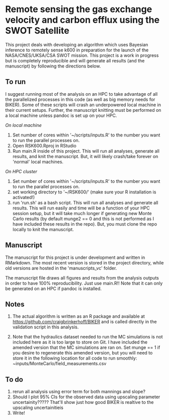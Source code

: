 # Remote sensing the gas exchange velocity and carbon efflux using the SWOT Satellite

This project deals with developing an algorithm which uses Bayesian inference to remotely sense k600 in preparation for the launch of the NASA/CNES/UKSA/CSA SWOT mission. This project is a work in progress but is completely reproducible and will generate all results (and the manuscript) by following the directions below.

## To run
I suggest running most of the analysis on an HPC to take advantage of all the parallelized processes in this code (as well as big memory needs for BIKER). Some of these scripts will crash an underpowered local machine in their current setups. Further, the manuscript knitting must be performed on a local machine unless pandoc is set up on your HPC.

*On local machine*
1) Set number of cores within '~/scripts/inputs.R' to the number you want to run the parallel processes on.
2) Open RSK600.Rproj in RStudio
3) Run main.R inside of this project. This will run all analyses, generate all results, and knit the manuscript. But, it will likely crash/take forever on 'normal' local machines.

*On HPC cluster*
1) Set number of cores within '~/scripts/inputs.R' to the number you want to run the parallel processes on.
2) set working directory to '~/RSK600/' (make sure your R installation is activated!)
3) run 'run.sh' as a bash script. This will run all analyses and generate all results. This will run easily and time will be a function of your HPC session setup, but it will take much longer if generating new Monte Carlo results (by default munge2 == 0 and this is not performed as I have included these results in the repo). But, you must clone the repo locally to knit the manuscript.

## Manuscript
The manuscript for this project is under development and written in RMarkdown. The most recent version is stored in the project directory, while old versions are hosted in the 'manuscripts_vc' folder.

The manuscript file draws all figures and results from the analysis outputs in order to have 100% reproducibility. Just use main.R!! Note that it can only be generated on an HPC if pandoc is installed.

## Notes
1) The actual algorithm is written as an R package and available at https://github.com/craigbrinkerhoff/BIKER and is called directly in the validation script in this analysis.

3) Note that the hydraulics dataset needed to run the MC simulations is not included here as it is too large to store on Git. I have included the amended version that the MC simulations are ran on. Set munge == 1 if you desire to regenerate this amended version, but you will need to store it in the following location for all code to run smoothly: ~inputs/MonteCarlo/field_measurements.csv

## To do
1) rerun all analysis using error term for both mannings and slope?
2) Should I plot 95% CIs for the observed data using upscaling parameter uncertainity????? That'll show just how good BIKER is realtive to the upscaling uncertainitieis
3) Write!

